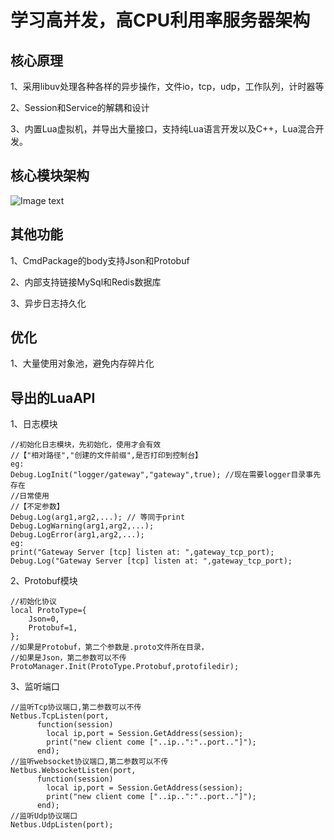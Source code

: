 # 学习高并发，高CPU利用率服务器架构

## 核心原理
1、采用libuv处理各种各样的异步操作，文件io，tcp，udp，工作队列，计时器等

2、Session和Service的解耦和设计

3、内置Lua虚拟机，并导出大量接口，支持纯Lua语言开发以及C++，Lua混合开发。

## 核心模块架构
![Image text](https://github.com/ZerlenZhang/Moba/blob/master/Images/UML_1.png)

## 其他功能
1、CmdPackage的body支持Json和Protobuf

2、内部支持链接MySql和Redis数据库

3、异步日志持久化

## 优化
1、大量使用对象池，避免内存碎片化

## 导出的LuaAPI
1、日志模块
~~~
//初始化日志模块，先初始化，使用才会有效
//【"相对路径","创建的文件前缀",是否打印到控制台】
eg:
Debug.LogInit("logger/gateway","gateway",true); //现在需要logger目录事先存在
//日常使用
//【不定参数】
Debug.Log(arg1,arg2,...); // 等同于print
Debug.LogWarning(arg1,arg2,...);
Debug.LogError(arg1,arg2,...);
eg:
print("Gateway Server [tcp] listen at: ",gateway_tcp_port);
Debug.Log("Gateway Server [tcp] listen at: ",gateway_tcp_port);
~~~
2、Protobuf模块
~~~
//初始化协议
local ProtoType={
    Json=0,
    Protobuf=1,
};
//如果是Protobuf，第二个参数是.proto文件所在目录，
//如果是Json，第二参数可以不传
ProtoManager.Init(ProtoType.Protobuf,protofiledir);
~~~
3、监听端口
~~~
//监听Tcp协议端口,第二参数可以不传
Netbus.TcpListen(port,
      function(session)
        local ip,port = Session.GetAddress(session);
        print("new client come ["..ip..":"..port.."]");
      end);
//监听websocket协议端口,第二参数可以不传
Netbus.WebsocketListen(port,
      function(session)
        local ip,port = Session.GetAddress(session);
        print("new client come ["..ip..":"..port.."]");
      end);
//监听Udp协议端口
Netbus.UdpListen(port);
~~~


